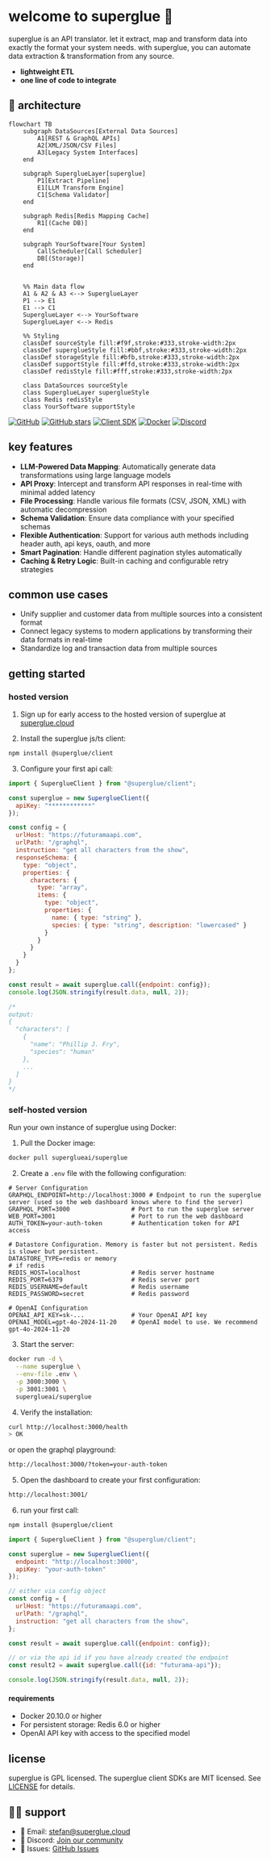 # welcome to superglue 🍯

superglue is an API translator. 
let it extract, map and transform data into exactly the format your system needs. with superglue, you can automate data extraction & transformation from any source.

- **lightweight ETL**
- **one line of code to integrate**

 ## 🔄 architecture

```mermaid
flowchart TB
    subgraph DataSources[External Data Sources]
        A1[REST & GraphQL APIs]
        A2[XML/JSON/CSV Files]
        A3[Legacy System Interfaces]
    end

    subgraph SuperglueLayer[superglue]
        P1[Extract Pipeline]
        E1[LLM Transform Engine]
        C1[Schema Validator]
    end

    subgraph Redis[Redis Mapping Cache]
        R1[(Cache DB)]
    end
    
    subgraph YourSoftware[Your System]
        CallScheduler[Call Scheduler]
        DB[(Storage)]
    end
    

    %% Main data flow
    A1 & A2 & A3 <--> SuperglueLayer
    P1 --> E1
    E1 --> C1
    SuperglueLayer <--> YourSoftware
    SuperglueLayer <--> Redis
    
    %% Styling
    classDef sourceStyle fill:#f9f,stroke:#333,stroke-width:2px
    classDef superglueStyle fill:#bbf,stroke:#333,stroke-width:2px
    classDef storageStyle fill:#bfb,stroke:#333,stroke-width:2px
    classDef supportStyle fill:#ffd,stroke:#333,stroke-width:2px
    classDef redisStyle fill:#fff,stroke:#333,stroke-width:2px
    
    class DataSources sourceStyle
    class SuperglueLayer superglueStyle
    class Redis redisStyle
    class YourSoftware supportStyle
```
[![GitHub](https://img.shields.io/github/license/superglue-ai/superglue)](https://github.com/superglue-ai/superglue/blob/main/LICENSE)
[![GitHub stars](https://img.shields.io/github/stars/superglue-ai/superglue)](https://github.com/superglue-ai/superglue/stargazers)
[![Client SDK](https://img.shields.io/npm/v/@superglue/client)](https://www.npmjs.com/package/@superglue/client)
[![Docker](https://img.shields.io/docker/pulls/superglueai/superglue)](https://hub.docker.com/r/superglueai/superglue)
[![Discord](https://img.shields.io/discord/1234567890?color=7289da&label=Discord&logo=discord&logoColor=white)](https://discord.gg/SKRYYQEp)

## key features

- **LLM-Powered Data Mapping**: Automatically generate data transformations using large language models
- **API Proxy**: Intercept and transform API responses in real-time with minimal added latency
- **File Processing**: Handle various file formats (CSV, JSON, XML) with automatic decompression
- **Schema Validation**: Ensure data compliance with your specified schemas
- **Flexible Authentication**: Support for various auth methods including header auth, api keys, oauth, and more
- **Smart Pagination**: Handle different pagination styles automatically
- **Caching & Retry Logic**: Built-in caching and configurable retry strategies

## common use cases

- Unify supplier and customer data from multiple sources into a consistent format
- Connect legacy systems to modern applications by transforming their data formats in real-time
- Standardize log and transaction data from multiple sources

## getting started
### hosted version

1. Sign up for early access to the hosted version of superglue at [superglue.cloud](https://superglue.cloud)

2. Install the superglue js/ts client:
```bash
npm install @superglue/client
```

3. Configure your first api call:
```javascript
import { SuperglueClient } from "@superglue/client";

const superglue = new SuperglueClient({
  apiKey: "************"
});

const config = {
  urlHost: "https://futuramaapi.com",
  urlPath: "/graphql",
  instruction: "get all characters from the show",
  responseSchema: {
    type: "object",
    properties: {
      characters: {
        type: "array",  
        items: {
          type: "object",
          properties: {
            name: { type: "string" },
            species: { type: "string", description: "lowercased" }
          }
        }
      }
    }
  }
};

const result = await superglue.call({endpoint: config});
console.log(JSON.stringify(result.data, null, 2));

/*
output:
{
  "characters": [
    {
      "name": "Phillip J. Fry",
      "species": "human"
    },
    ...
  ]
}
*/
```

### self-hosted version

Run your own instance of superglue using Docker:

1. Pull the Docker image:
```bash
docker pull superglueai/superglue
```

2. Create a `.env` file with the following configuration:
```env
# Server Configuration
GRAPHQL_ENDPOINT=http://localhost:3000 # Endpoint to run the superglue server (used so the web dashboard knows where to find the server)
GRAPHQL_PORT=3000                 # Port to run the superglue server
WEB_PORT=3001                     # Port to run the web dashboard 
AUTH_TOKEN=your-auth-token        # Authentication token for API access

# Datastore Configuration. Memory is faster but not persistent. Redis is slower but persistent.
DATASTORE_TYPE=redis or memory
# if redis
REDIS_HOST=localhost              # Redis server hostname
REDIS_PORT=6379                   # Redis server port
REDIS_USERNAME=default            # Redis username
REDIS_PASSWORD=secret             # Redis password

# OpenAI Configuration
OPENAI_API_KEY=sk-...             # Your OpenAI API key
OPENAI_MODEL=gpt-4o-2024-11-20    # OpenAI model to use. We recommend gpt-4o-2024-11-20
```

3. Start the server:
```bash
docker run -d \
  --name superglue \
  --env-file .env \
  -p 3000:3000 \
  -p 3001:3001 \
  superglueai/superglue
```

4. Verify the installation:
```bash
curl http://localhost:3000/health
> OK
```
or open the graphql playground:
```bash
http://localhost:3000/?token=your-auth-token
```

5. Open the dashboard to create your first configuration:
```bash
http://localhost:3001/
```

6. run your first call:
```bash
npm install @superglue/client
```

```javascript
import { SuperglueClient } from "@superglue/client";

const superglue = new SuperglueClient({
  endpoint: "http://localhost:3000",
  apiKey: "your-auth-token"
});

// either via config object
const config = {
  urlHost: "https://futuramaapi.com",
  urlPath: "/graphql",
  instruction: "get all characters from the show",
};

const result = await superglue.call({endpoint: config});

// or via the api id if you have already created the endpoint
const result2 = await superglue.call({id: "futurama-api"});

console.log(JSON.stringify(result.data, null, 2));
```

#### requirements
- Docker 20.10.0 or higher
- For persistent storage: Redis 6.0 or higher
- OpenAI API key with access to the specified model

[//]: # (## 📖 Documentation)

[//]: # (For detailed documentation, visit [docs.superglue.cloud]&#40;https://docs.superglue.cloud&#41;)

[//]: # (## 🤝 Contributing)

[//]: # (We welcome contributions! Please see our [Contributing Guide]&#40;CONTRIBUTING.md&#41; for details.)

## license

superglue is GPL licensed. The superglue client SDKs are MIT licensed. See [LICENSE](LICENSE) for details.

## 🙋‍♂️ support

- 📧 Email: stefan@superglue.cloud
- 💬 Discord: [Join our community](https://discord.gg/SKRYYQEp)
- 🐛 Issues: [GitHub Issues](https://github.com/superglue-ai/superglue/issues)
